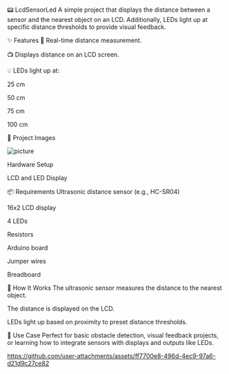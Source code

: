 📟 LcdSensorLed
A simple project that displays the distance between a sensor and the nearest object on an LCD. Additionally, LEDs light up at specific distance thresholds to provide visual feedback.

✨ Features
📏 Real-time distance measurement.

📺 Displays distance on an LCD screen.

💡 LEDs light up at:

25 cm

50 cm

75 cm

100 cm

📸 Project Images

![picture](https://github.com/user-attachments/assets/803cfda5-76aa-4544-9181-ef132d2c8412)

Hardware Setup


LCD and LED Display


📦 Requirements
Ultrasonic distance sensor (e.g., HC-SR04)

16x2 LCD display

4 LEDs

Resistors

Arduino board

Jumper wires

Breadboard

🔧 How It Works
The ultrasonic sensor measures the distance to the nearest object.

The distance is displayed on the LCD.

LEDs light up based on proximity to preset distance thresholds.

🧠 Use Case
Perfect for basic obstacle detection, visual feedback projects, or learning how to integrate sensors with displays and outputs like LEDs.









https://github.com/user-attachments/assets/ff7700e8-496d-4ec9-97a6-d21d9c27ce82

